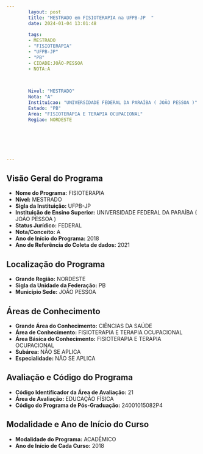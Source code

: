 ```yaml
---
        layout: post
        title: "MESTRADO em FISIOTERAPIA na UFPB-JP  "
        date: 2024-01-04 13:01:48
     
        tags:
        - MESTRADO
        - "FISIOTERAPIA"
        - "UFPB-JP"
        - "PB"
        - CIDADE:JOÃO-PESSOA
        - NOTA:A
        
       

        Nivel: "MESTRADO"
        Nota: "A"
        Instituicao: "UNIVERSIDADE FEDERAL DA PARAÍBA ( JOÃO PESSOA )"
        Estado: "PB"
        Area: "FISIOTERAPIA E TERAPIA OCUPACIONAL"
        Regiao: NORDESTE
        
        
        
        
        
        
---
```

## Visão Geral do Programa
- **Nome do Programa:** FISIOTERAPIA
- **Nível:** MESTRADO
- **Sigla da Instituição:** UFPB-JP
- **Instituição de Ensino Superior:** UNIVERSIDADE FEDERAL DA PARAÍBA ( JOÃO PESSOA )
- **Status Jurídico:** FEDERAL
- **Nota/Conceito:** A
- **Ano de Início do Programa:** 2018
- **Ano de Referência do Coleta de dados:** 2021

## Localização do Programa
- **Grande Região:** NORDESTE
- **Sigla da Unidade da Federação:** PB
- **Município Sede:** JOÃO PESSOA

## Áreas de Conhecimento
- **Grande Área do Conhecimento:** CIÊNCIAS DA SAÚDE
- **Área de Conhecimento:** FISIOTERAPIA E TERAPIA OCUPACIONAL
- **Área Básica do Conhecimento:** FISIOTERAPIA E TERAPIA OCUPACIONAL
- **Subárea:** NÃO SE APLICA
- **Especialidade:** NÃO SE APLICA

## Avaliação e Código do Programa
- **Código Identificador da Área de Avaliação:** 21
- **Área de Avaliação:** EDUCAÇÃO FÍSICA
- **Código do Programa de Pós-Graduação:** 24001015082P4


## Modalidade e Ano de Início do Curso
- **Modalidade do Programa:** ACADÊMICO
- **Ano de Início de Cada Curso:** 2018
